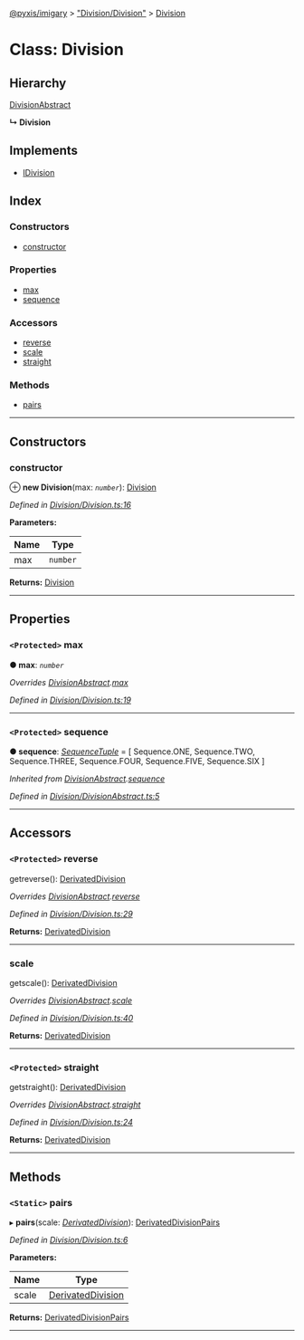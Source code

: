 [@pyxis/imigary](../README.md) > ["Division/Division"](../modules/_division_division_.md) > [Division](../classes/_division_division_.division.md)

# Class: Division

## Hierarchy

 [DivisionAbstract](_division_divisionabstract_.divisionabstract.md)

**↳ Division**

## Implements

* [IDivision](../interfaces/_division_types_.idivision.md)

## Index

### Constructors

* [constructor](_division_division_.division.md#constructor)

### Properties

* [max](_division_division_.division.md#max)
* [sequence](_division_division_.division.md#sequence)

### Accessors

* [reverse](_division_division_.division.md#reverse)
* [scale](_division_division_.division.md#scale)
* [straight](_division_division_.division.md#straight)

### Methods

* [pairs](_division_division_.division.md#pairs)

---

## Constructors

<a id="constructor"></a>

###  constructor

⊕ **new Division**(max: *`number`*): [Division](_division_division_.division.md)

*Defined in [Division/Division.ts:16](https://github.com/creaux/pyxis/blob/1000889/packages/imigary/src/Division/Division.ts#L16)*

**Parameters:**

| Name | Type |
| ------ | ------ |
| max | `number` |

**Returns:** [Division](_division_division_.division.md)

___

## Properties

<a id="max"></a>

### `<Protected>` max

**● max**: *`number`*

*Overrides [DivisionAbstract](_division_divisionabstract_.divisionabstract.md).[max](_division_divisionabstract_.divisionabstract.md#max)*

*Defined in [Division/Division.ts:19](https://github.com/creaux/pyxis/blob/1000889/packages/imigary/src/Division/Division.ts#L19)*

___
<a id="sequence"></a>

### `<Protected>` sequence

**● sequence**: *[SequenceTuple](../modules/_division_types_.md#sequencetuple)* =  [
    Sequence.ONE,
    Sequence.TWO,
    Sequence.THREE,
    Sequence.FOUR,
    Sequence.FIVE,
    Sequence.SIX
  ]

*Inherited from [DivisionAbstract](_division_divisionabstract_.divisionabstract.md).[sequence](_division_divisionabstract_.divisionabstract.md#sequence)*

*Defined in [Division/DivisionAbstract.ts:5](https://github.com/creaux/pyxis/blob/1000889/packages/imigary/src/Division/DivisionAbstract.ts#L5)*

___

## Accessors

<a id="reverse"></a>

### `<Protected>` reverse

getreverse(): [DerivatedDivision](../modules/_division_types_.md#derivateddivision)

*Overrides [DivisionAbstract](_division_divisionabstract_.divisionabstract.md).[reverse](_division_divisionabstract_.divisionabstract.md#reverse)*

*Defined in [Division/Division.ts:29](https://github.com/creaux/pyxis/blob/1000889/packages/imigary/src/Division/Division.ts#L29)*

**Returns:** [DerivatedDivision](../modules/_division_types_.md#derivateddivision)

___
<a id="scale"></a>

###  scale

getscale(): [DerivatedDivision](../modules/_division_types_.md#derivateddivision)

*Overrides [DivisionAbstract](_division_divisionabstract_.divisionabstract.md).[scale](_division_divisionabstract_.divisionabstract.md#scale)*

*Defined in [Division/Division.ts:40](https://github.com/creaux/pyxis/blob/1000889/packages/imigary/src/Division/Division.ts#L40)*

**Returns:** [DerivatedDivision](../modules/_division_types_.md#derivateddivision)

___
<a id="straight"></a>

### `<Protected>` straight

getstraight(): [DerivatedDivision](../modules/_division_types_.md#derivateddivision)

*Overrides [DivisionAbstract](_division_divisionabstract_.divisionabstract.md).[straight](_division_divisionabstract_.divisionabstract.md#straight)*

*Defined in [Division/Division.ts:24](https://github.com/creaux/pyxis/blob/1000889/packages/imigary/src/Division/Division.ts#L24)*

**Returns:** [DerivatedDivision](../modules/_division_types_.md#derivateddivision)

___

## Methods

<a id="pairs"></a>

### `<Static>` pairs

▸ **pairs**(scale: *[DerivatedDivision](../modules/_division_types_.md#derivateddivision)*): [DerivatedDivisionPairs](../modules/_division_types_.md#derivateddivisionpairs)

*Defined in [Division/Division.ts:6](https://github.com/creaux/pyxis/blob/1000889/packages/imigary/src/Division/Division.ts#L6)*

**Parameters:**

| Name | Type |
| ------ | ------ |
| scale | [DerivatedDivision](../modules/_division_types_.md#derivateddivision) |

**Returns:** [DerivatedDivisionPairs](../modules/_division_types_.md#derivateddivisionpairs)

___

